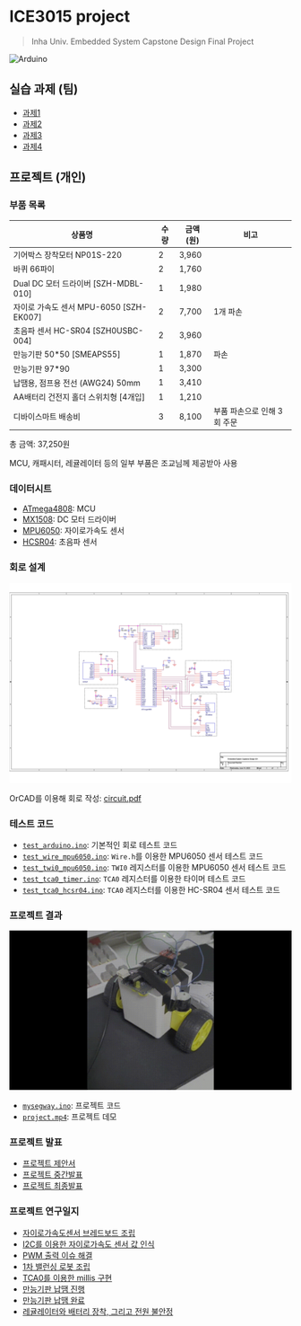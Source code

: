# ICE3015 project

> Inha Univ. Embedded System Capstone Design Final Project

![Arduino](https://img.shields.io/badge/c++-arduino-00979D?logo=arduino&logoColor=white&style=for-the-badge)

## 실습 과제 (팀)

- [과제1](./homework/과제1_실습팀4.pdf)
- [과제2](./homework/과제2_실습팀4.pdf)
- [과제3](./homework/과제3_실습팀4.pdf)
- [과제4](./homework/과제4_실습팀4.pdf)

## 프로젝트 (개인)

### 부품 목록

| 상품명 | 수량 | 금액(원) | 비고 |
| --- | --- | --- | --- |
| 기어박스 장착모터 NP01S-220	| 2 |	3,960 |	|
| 바퀴 66파이	| 2	| 1,760 | |	
| Dual DC 모터 드라이버 [SZH-MDBL-010] | 1 | 1,980 | |
| 자이로 가속도 센서 MPU-6050 [SZH-EK007] | 2 | 7,700 | 1개 파손 |
| 초음파 센서 HC-SR04 [SZH0USBC-004] | 2 | 3,960 | |	
| 만능기판 50*50 [SMEAPS55] | 1 | 1,870 | 파손 |
| 만능기판 97*90 | 1 | 3,300 | |
| 납땜용, 점프용 전선 (AWG24) 50mm | 1 | 3,410 | |	
| AA배터리 건전지 홀더 스위치형 [4개입] | 1 | 1,210 | |	
| 디바이스마트 배송비 | 3 | 8,100 | 부품 파손으로 인해 3회 주문 |

총 금액: 37,250원

MCU, 캐패시터, 레귤레이터 등의 일부 부품은 조교님께 제공받아 사용

### 데이터시트

- [ATmega4808](./resource/datasheet/ATmega4808.pdf): MCU
- [MX1508](./resource/datasheet/MX1508.pdf): DC 모터 드라이버
- [MPU6050](./resource/datasheet/MPU6050.pdf): 자이로가속도 센서
- [HCSR04](./resource/datasheet/HCSR04.pdf): 초음파 센서

### 회로 설계

![Circuit](./resource/orcad/circuit.jpg)

OrCAD를 이용해 회로 작성: [circuit.pdf](./esource/orcad/circuit.pdf)

### 테스트 코드

- [`test_arduino.ino`](./src/test_arduino.ino): 기본적인 회로 테스트 코드
- [`test_wire_mpu6050.ino`](./src/test_wire_mpu6050.ino): `Wire.h`를 이용한 MPU6050 센서 테스트 코드
- [`test_twi0_mpu6050.ino`](./src/test_twi0_mpu6050.ino): `TWI0` 레지스터를 이용한 MPU6050 센서 테스트 코드
- [`test_tca0_timer.ino`](./src/test_tca0_timer.ino): `TCA0` 레지스터를 이용한 타이머 테스트 코드
- [`test_tca0_hcsr04.ino`](./src/test_tca0_hcsr04.ino): `TCA0` 레지스터를 이용한 HC-SR04 센서 테스트 코드

### 프로젝트 결과

![project.mp4](./resource/video/project.gif)

- [`mysegway.ino`](./src/mysegway.ino): 프로젝트 코드
- [`project.mp4`](./resource/video/project.gif): 프로젝트 데모

### 프로젝트 발표

- [프로젝트 제안서](./resource/project_proposal.pdf)
- [프로젝트 중간발표](./resource/project_interim.pdf)
- [프로젝트 최종발표](./resource/project_final.pdf)

### 프로젝트 연구일지

- [자이로가속도센서 브레드보드 조립](./resource/project_note_0512.pdf)
- [I2C를 이용한 자이로가속도 센서 값 인식](./resource/project_note_0518.pdf)
- [PWM 출력 이슈 해결](./resource/project_note_0524.pdf.pdf)
- [1차 밸런싱 로봇 조립](./resource/project_note_0527.pdf.pdf)
- [TCA0를 이용한 millis 구현](./resource/project_note_0604.pdf)
- [만능기판 납땜 진행](./resource/project_note_0609.pdf)
- [만능기판 납땜 완료](./resource/project_note_0612.pdf)
- [레귤레이터와 배터리 장착, 그리고 전원 불안정](./resource/project_note_0613.pdf)
